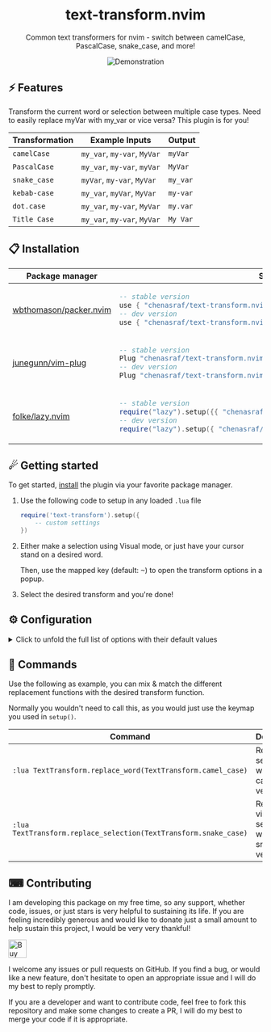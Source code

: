 <p align="center">
  <h1 align="center">text-transform.nvim</h2>
</p>

<p align="center">
   Common text transformers for nvim - switch between camelCase, PascalCase, snake_case, and more!
</p>

<div align="center">
  
![Demonstration](https://github.com/chenasraf/text-transform.nvim/assets/167217/e73f0e27-d72d-4aa6-bfa7-6f691aba9713)
  
</div>

## ⚡️ Features

Transform the current word or selection between multiple case types. Need to easily replace myVar
with my_var or vice versa? This plugin is for you!

| Transformation | Example Inputs              | Output   |
| -------------- | --------------------------- | -------- |
| `camelCase`    | `my_var`, `my-var`, `MyVar` | `myVar`  |
| `PascalCase`   | `my_var`, `my-var`, `myVar` | `MyVar`  |
| `snake_case`   | `myVar`, `my-var`, `MyVar`  | `my_var` |
| `kebab-case`   | `my_var`, `myVar`, `MyVar`  | `my-var` |
| `dot.case`     | `my_var`, `my-var`, `MyVar` | `my.var` |
| `Title Case`   | `my_var`, `my-var`, `MyVar` | `My Var` |

## 📋 Installation

<div align="center">
<table>
<thead>
<tr>
<th>Package manager</th>
<th>Snippet</th>
</tr>
</thead>
<tbody>
<tr>
<td>

[wbthomason/packer.nvim](https://github.com/wbthomason/packer.nvim)

</td>
<td>

```lua
-- stable version
use { "chenasraf/text-transform.nvim", tag = "*" }
-- dev version
use { "chenasraf/text-transform.nvim" }
```

</td>
</tr>
<tr>
<td>

[junegunn/vim-plug](https://github.com/junegunn/vim-plug)

</td>
<td>

```lua
-- stable version
Plug "chenasraf/text-transform.nvim", { "tag": "*" }
-- dev version
Plug "chenasraf/text-transform.nvim"
```

</td>
</tr>
<tr>
<td>

[folke/lazy.nvim](https://github.com/folke/lazy.nvim)

</td>
<td>

```lua
-- stable version
require("lazy").setup({{ "chenasraf/text-transform.nvim", version = "*" }})
-- dev version
require("lazy").setup({ "chenasraf/text-transform.nvim" })
```

</td>
</tr>
</tbody>
</table>
</div>

## ☄ Getting started

To get started, [install](#-installation) the plugin via your favorite package manager.

1. Use the following code to setup in any loaded `.lua` file

   ```lua
   require('text-transform').setup({
       -- custom settings
   })
   ```

1. Either make a selection using Visual mode, or just have your cursor stand on a desired word.

   Then, use the mapped key (default: <kbd><Leader>~</kbd>) to open the transform options in a
   popup.

1. Select the desired transform and you're done!

## ⚙ Configuration

<details>
<summary>Click to unfold the full list of options with their default values</summary>

> **Note**: The options are also available in Neovim by calling `:h text-transform.options`

```lua
require("text-transform").setup({
  -- Prints useful logs about what event are triggered, and reasons actions are executed.
  debug = false,
  -- Keymap to trigger the transform.
  keymap = {
    -- Normal mode keymap.
    ["n"] = "<Leader>~",
    -- Visual mode keymap.
    ["v"] = "<Leader>~",
  },
})
```

</details>

## 🧰 Commands

Use the following as example, you can mix &amp; match the different replacement functions with the
desired transform function.

Normally you wouldn't need to call this, as you would just use the keymap you used in `setup()`.

| Command                                                          | Description                                        |
| ---------------------------------------------------------------- | -------------------------------------------------- |
| `:lua TextTransform.replace_word(TextTransform.camel_case)`      | Replaces selected word with camelCase version.     |
| `:lua TextTransform.replace_selection(TextTransform.snake_case)` | Replaces visual selection with snake_case version. |

## ⌨ Contributing

I am developing this package on my free time, so any support, whether code, issues, or just stars is
very helpful to sustaining its life. If you are feeling incredibly generous and would like to donate
just a small amount to help sustain this project, I would be very very thankful!

<a href='https://ko-fi.com/casraf' target='_blank'>
  <img height='36' style='border:0px;height:36px;'
    src='https://cdn.ko-fi.com/cdn/kofi1.png?v=3'
    alt='Buy Me a Coffee at ko-fi.com' />
</a>

I welcome any issues or pull requests on GitHub. If you find a bug, or would like a new feature,
don't hesitate to open an appropriate issue and I will do my best to reply promptly.

If you are a developer and want to contribute code, feel free to fork this repository and make some
changes to create a PR, I will do my best to merge your code if it is appropriate.
